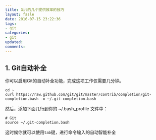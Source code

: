 ```yaml
---
title: Git的几个提供效率的技巧
layout: fasle
date: 2016-07-15 23:22:36
tags: 
- git 
categories: 
- git
updated:
comments:
---
```


## 1. Git自动补全
你可以启用Git的自动补全功能，完成这项工作仅需要几分钟。
````shell
cd ~
curl https://raw.github.com/git/git/master/contrib/completion/git-completion.bash -o ~/.git-completion.bash
````
然后，添加下面几行到你的 ~/.bash_profile 文件中：
````
# Git
source ~/.git-completion.bash
````
这时候你就可以使用`tab`键，进行命令输入的自动智能补全




